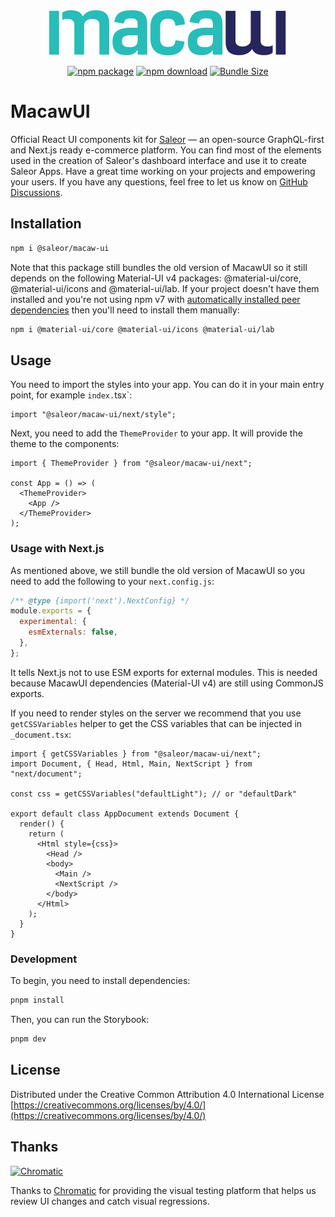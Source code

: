 <div align="center">
  <a href="https://macaw-ui-next-j3ozyx4th-saleorcommerce.vercel.app/" rel="noopener" target="_blank"><img src="/legacy/stories/assets/macaw-ui-logo.svg" alt="Material-ui-pickers logo"></a></p>
  
  [![npm package](https://img.shields.io/npm/v/@saleor/macaw-ui.svg)](https://www.npmjs.com/package/@saleor/macaw-ui)
  [![npm download](https://img.shields.io/npm/dm/@saleor/macaw-ui.svg)](https://www.npmjs.com/package/@saleor/macaw-ui)
  [![Bundle Size](https://badgen.net/bundlephobia/minzip/@saleor/macaw-ui)](https://bundlephobia.com/package/@saleor/macaw-ui@latest)
</div>

# MacawUI

Official React UI components kit for [Saleor](https://saleor.io/) — an open-source GraphQL-first and Next.js ready e-commerce platform. You can find most of the elements used in the creation of Saleor's dashboard interface and use it to create Saleor Apps. Have a great time working on your projects and empowering your users. If you have any questions, feel free to let us know on [GitHub Discussions](https://github.com/mirumee/saleor/discussions).

## Installation

```sh
npm i @saleor/macaw-ui
```

Note that this package still bundles the old version of MacawUI so it still depends on the following Material-UI v4 packages: @material-ui/core, @material-ui/icons and @material-ui/lab. If your project doesn't have them installed and you're not using npm v7 with [automatically installed peer dependencies](https://github.blog/2020-10-13-presenting-v7-0-0-of-the-npm-cli/) then you'll need to install them manually:

```sh
npm i @material-ui/core @material-ui/icons @material-ui/lab
```

## Usage

You need to import the styles into your app. You can do it in your main entry point, for example `index.`tsx`:

```tsx
import "@saleor/macaw-ui/next/style";
```

Next, you need to add the `ThemeProvider` to your app. It will provide the theme to the components:

```tsx
import { ThemeProvider } from "@saleor/macaw-ui/next";

const App = () => (
  <ThemeProvider>
    <App />
  </ThemeProvider>
);
```

### Usage with Next.js

As mentioned above, we still bundle the old version of MacawUI so you need to add the following to your `next.config.js`:

```js
/** @type {import('next').NextConfig} */
module.exports = {
  experimental: {
    esmExternals: false,
  },
};
```

It tells Next.js not to use ESM exports for external modules. This is needed because MacawUI dependencies (Material-UI v4) are still using CommonJS exports.

If you need to render styles on the server we recommend that you use `getCSSVariables` helper to get the CSS variables that can be injected in `_document.tsx`:

```tsx
import { getCSSVariables } from "@saleor/macaw-ui/next";
import Document, { Head, Html, Main, NextScript } from "next/document";

const css = getCSSVariables("defaultLight"); // or "defaultDark"

export default class AppDocument extends Document {
  render() {
    return (
      <Html style={css}>
        <Head />
        <body>
          <Main />
          <NextScript />
        </body>
      </Html>
    );
  }
}
```

### Development

To begin, you need to install dependencies:

```sh
pnpm install
```

Then, you can run the Storybook:

```sh
pnpm dev
```

## License

Distributed under the Creative Common Attribution 4.0 International License
[https://creativecommons.org/licenses/by/4.0/](https://creativecommons.org/licenses/by/4.0/)

## Thanks

<a href="https://www.chromatic.com/"><img src="https://user-images.githubusercontent.com/321738/84662277-e3db4f80-af1b-11ea-88f5-91d67a5e59f6.png" width="153" height="30" alt="Chromatic" /></a>

Thanks to [Chromatic](https://www.chromatic.com/) for providing the visual testing platform that helps us review UI changes and catch visual regressions.

